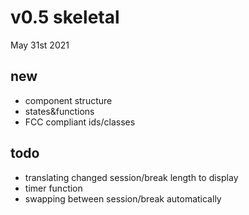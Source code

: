 # v0.5 skeletal 
 May 31st 2021
## new
 * component structure
 * states&functions
 * FCC compliant ids/classes
 
## todo
 * translating changed session/break length to display
 * timer function
 * swapping between session/break automatically